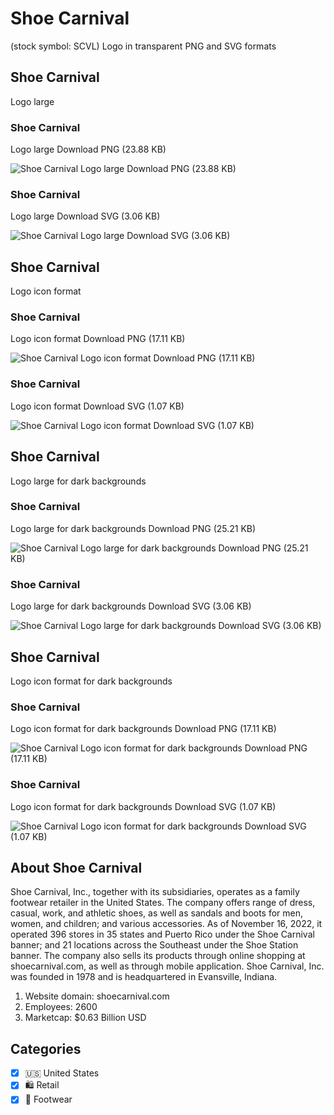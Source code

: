 # Shoe Carnival
 (stock symbol: SCVL) Logo in transparent PNG and SVG formats

## Shoe Carnival
 Logo large

### Shoe Carnival
 Logo large Download PNG (23.88 KB)

![Shoe Carnival
 Logo large Download PNG (23.88 KB)](/img/orig/SCVL_BIG-4de60267.png)

### Shoe Carnival
 Logo large Download SVG (3.06 KB)

![Shoe Carnival
 Logo large Download SVG (3.06 KB)](/img/orig/SCVL_BIG-e17938a0.svg)

## Shoe Carnival
 Logo icon format

### Shoe Carnival
 Logo icon format Download PNG (17.11 KB)

![Shoe Carnival
 Logo icon format Download PNG (17.11 KB)](/img/orig/SCVL-866c2b6f.png)

### Shoe Carnival
 Logo icon format Download SVG (1.07 KB)

![Shoe Carnival
 Logo icon format Download SVG (1.07 KB)](/img/orig/SCVL-3ba82ada.svg)

## Shoe Carnival
 Logo large for dark backgrounds

### Shoe Carnival
 Logo large for dark backgrounds Download PNG (25.21 KB)

![Shoe Carnival
 Logo large for dark backgrounds Download PNG (25.21 KB)](/img/orig/SCVL_BIG.D-292bb8b4.png)

### Shoe Carnival
 Logo large for dark backgrounds Download SVG (3.06 KB)

![Shoe Carnival
 Logo large for dark backgrounds Download SVG (3.06 KB)](/img/orig/SCVL_BIG.D-87629a0b.svg)

## Shoe Carnival
 Logo icon format for dark backgrounds

### Shoe Carnival
 Logo icon format for dark backgrounds Download PNG (17.11 KB)

![Shoe Carnival
 Logo icon format for dark backgrounds Download PNG (17.11 KB)](/img/orig/SCVL.D-c395c2b1.png)

### Shoe Carnival
 Logo icon format for dark backgrounds Download SVG (1.07 KB)

![Shoe Carnival
 Logo icon format for dark backgrounds Download SVG (1.07 KB)](/img/orig/SCVL.D-3032aeed.svg)

## About Shoe Carnival


Shoe Carnival, Inc., together with its subsidiaries, operates as a family footwear retailer in the United States. The company offers range of dress, casual, work, and athletic shoes, as well as sandals and boots for men, women, and children; and various accessories. As of November 16, 2022, it operated 396 stores in 35 states and Puerto Rico under the Shoe Carnival banner; and 21 locations across the Southeast under the Shoe Station banner. The company also sells its products through online shopping at shoecarnival.com, as well as through mobile application. Shoe Carnival, Inc. was founded in 1978 and is headquartered in Evansville, Indiana.

1. Website domain: shoecarnival.com
2. Employees: 2600
3. Marketcap: $0.63 Billion USD


## Categories
- [x] 🇺🇸 United States
- [x] 🛍️ Retail
- [x] 👟 Footwear
